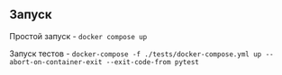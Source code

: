 ## Запуск
Простой запуск - `docker compose up`

Запуск тестов - `docker-compose -f ./tests/docker-compose.yml up --abort-on-container-exit --exit-code-from pytest`